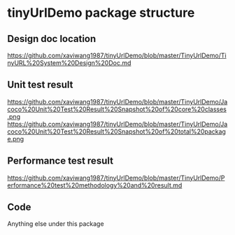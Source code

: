 # tinyUrlDemo package structure

## Design doc location
https://github.com/xaviwang1987/tinyUrlDemo/blob/master/TinyUrlDemo/TinyURL%20System%20Design%20Doc.md

## Unit test result
https://github.com/xaviwang1987/tinyUrlDemo/blob/master/TinyUrlDemo/Jacoco%20Unit%20Test%20Result%20Snapshot%20of%20core%20classes.png
https://github.com/xaviwang1987/tinyUrlDemo/blob/master/TinyUrlDemo/Jacoco%20Unit%20Test%20Result%20Snapshot%20of%20total%20package.png

## Performance test result
https://github.com/xaviwang1987/tinyUrlDemo/blob/master/TinyUrlDemo/Performance%20test%20methodology%20and%20result.md

## Code 
Anything else under this package
